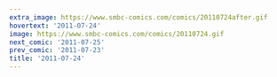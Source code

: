 ```yaml
---
extra_image: https://www.smbc-comics.com/comics/20110724after.gif
hovertext: '2011-07-24'
image: https://www.smbc-comics.com/comics/20110724.gif
next_comic: '2011-07-25'
prev_comic: '2011-07-23'
title: '2011-07-24'
---
```


